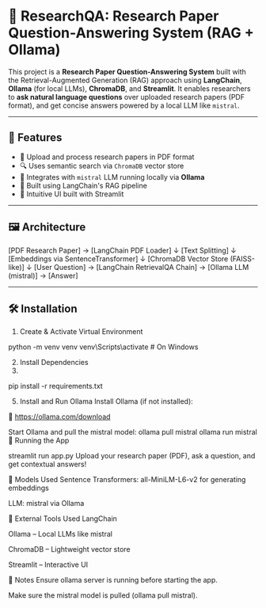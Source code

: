 # 🧠 ResearchQA: Research Paper Question-Answering System (RAG + Ollama)

This project is a **Research Paper Question-Answering System** built with the Retrieval-Augmented Generation (RAG) approach using **LangChain**, **Ollama** (for local LLMs), **ChromaDB**, and **Streamlit**. It enables researchers to **ask natural language questions** over uploaded research papers (PDF format), and get concise answers powered by a local LLM like `mistral`.

---

## 🚀 Features

- 📄 Upload and process research papers in PDF format
- 🔍 Uses semantic search via `ChromaDB` vector store
- 🧠 Integrates with `mistral` LLM running locally via **Ollama**
- 🦜 Built using LangChain's RAG pipeline
- 💬 Intuitive UI built with Streamlit

---

## 🖼️ Architecture

[PDF Research Paper] → [LangChain PDF Loader]
↓
[Text Splitting]
↓
[Embeddings via SentenceTransformer]
↓
[ChromaDB Vector Store (FAISS-like)]
↓
[User Question] → [LangChain RetrievalQA Chain] → [Ollama LLM (mistral)] → [Answer]


---

## 🛠️ Installation

1. Create & Activate Virtual Environment

python -m venv venv
venv\Scripts\activate      # On Windows

2. Install Dependencies
3. 
pip install -r requirements.txt

5. Install and Run Ollama
Install Ollama (if not installed):

🔗 https://ollama.com/download

Start Ollama and pull the mistral model:
ollama pull mistral
ollama run mistral
🧪 Running the App

streamlit run app.py
Upload your research paper (PDF), ask a question, and get contextual answers!


🧠 Models Used
Sentence Transformers: all-MiniLM-L6-v2 for generating embeddings

LLM: mistral via Ollama

🧩 External Tools Used
LangChain

Ollama – Local LLMs like mistral

ChromaDB – Lightweight vector store

Streamlit – Interactive UI

📌 Notes
Ensure ollama server is running before starting the app.

Make sure the mistral model is pulled (ollama pull mistral).
